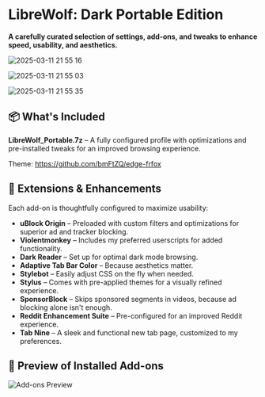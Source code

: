# LibreWolf: Dark Portable Edition  
**A carefully curated selection of settings, add-ons, and tweaks to enhance speed, usability, and aesthetics.**  

![2025-03-11 21 55 16](https://github.com/user-attachments/assets/5c638d29-c458-4573-9417-a38eb869285f)

![2025-03-11 21 55 03](https://github.com/user-attachments/assets/7870ec0a-9971-4133-94f0-1752c6836f7d)

![2025-03-11 21 55 35](https://github.com/user-attachments/assets/72253229-ba98-4b9f-bed5-d02664f2ffea)

## 📦 What's Included  
**LibreWolf_Portable.7z** – A fully configured profile with optimizations and pre-installed tweaks for an improved browsing experience.  

Theme: https://github.com/bmFtZQ/edge-frfox

## 🔧 Extensions & Enhancements  
Each add-on is thoughtfully configured to maximize usability:  

- **uBlock Origin** – Preloaded with custom filters and optimizations for superior ad and tracker blocking.  
- **Violentmonkey** – Includes my preferred userscripts for added functionality.  
- **Dark Reader** – Set up for optimal dark mode browsing.  
- **Adaptive Tab Bar Color** – Because aesthetics matter.  
- **Stylebot** – Easily adjust CSS on the fly when needed.  
- **Stylus** – Comes with pre-applied themes for a visually refined experience.  
- **SponsorBlock** – Skips sponsored segments in videos, because ad blocking alone isn't enough.  
- **Reddit Enhancement Suite** – Pre-configured for an improved Reddit experience.  
- **Tab Nine** – A sleek and functional new tab page, customized to my preferences.  

## 📸 Preview of Installed Add-ons  
![Add-ons Preview](https://github.com/user-attachments/assets/38cdec6e-a179-42ec-957c-8191e2b9772a)  
